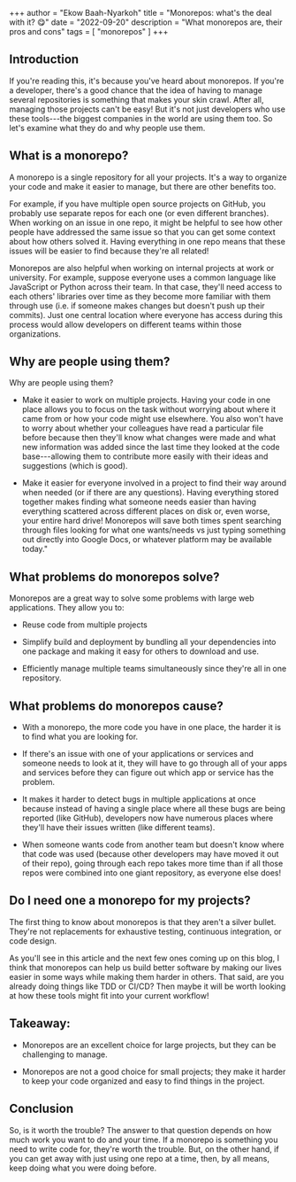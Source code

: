 +++
author = "Ekow Baah-Nyarkoh"
title = "Monorepos: what's the deal with it? 😋"
date = "2022-09-20"
description = "What monorepos are, their pros and cons"
tags = [
    "monorepos"
]
+++

## Introduction

If you're reading this, it's because you've heard about monorepos. If you're a developer, there's a good chance that the idea of having to manage several repositories is something that makes your skin crawl. After all, managing those projects can't be easy! But it's not just developers who use these tools---the biggest companies in the world are using them too. So let's examine what they do and why people use them.

## What is a monorepo?

A monorepo is a single repository for all your projects. It's a way to organize your code and make it easier to manage, but there are other benefits too.

For example, if you have multiple open source projects on GitHub, you probably use separate repos for each one (or even different branches). When working on an issue in one repo, it might be helpful to see how other people have addressed the same issue so that you can get some context about how others solved it. Having everything in one repo means that these issues will be easier to find because they're all related!

Monorepos are also helpful when working on internal projects at work or university. For example, suppose everyone uses a common language like JavaScript or Python across their team. In that case, they'll need access to each others' libraries over time as they become more familiar with them through use (i.e. if someone makes changes but doesn't push up their commits). Just one central location where everyone has access during this process would allow developers on different teams within those organizations.

## Why are people using them?

Why are people using them?

- Make it easier to work on multiple projects. Having your code in one place allows you to focus on the task without worrying about where it came from or how your code might use elsewhere. You also won't have to worry about whether your colleagues have read a particular file before because then they'll know what changes were made and what new information was added since the last time they looked at the code base---allowing them to contribute more easily with their ideas and suggestions (which is good).

- Make it easier for everyone involved in a project to find their way around when needed (or if there are any questions). Having everything stored together makes finding what someone needs easier than having everything scattered across different places on disk or, even worse, your entire hard drive! Monorepos will save both times spent searching through files looking for what one wants/needs vs just typing something out directly into Google Docs, or whatever platform may be available today."

## What problems do monorepos solve?

Monorepos are a great way to solve some problems with large web applications. They allow you to:

- Reuse code from multiple projects

- Simplify build and deployment by bundling all your dependencies into one package and making it easy for others to download and use.

- Efficiently manage multiple teams simultaneously since they're all in one repository.

## What problems do monorepos cause?

- With a monorepo, the more code you have in one place, the harder it is to find what you are looking for.

- If there's an issue with one of your applications or services and someone needs to look at it, they will have to go through all of your apps and services before they can figure out which app or service has the problem.

- It makes it harder to detect bugs in multiple applications at once because instead of having a single place where all these bugs are being reported (like GitHub), developers now have numerous places where they'll have their issues written (like different teams).

- When someone wants code from another team but doesn't know where that code was used (because other developers may have moved it out of their repo), going through each repo takes more time than if all those repos were combined into one giant repository, as everyone else does!

## Do I need one a monorepo for my projects?

The first thing to know about monorepos is that they aren't a silver bullet. They're not replacements for exhaustive testing, continuous integration, or code design.

As you'll see in this article and the next few ones coming up on this blog, I think that monorepos can help us build better software by making our lives easier in some ways while making them harder in others. That said, are you already doing things like TDD or CI/CD? Then maybe it will be worth looking at how these tools might fit into your current workflow!

## Takeaway:

- Monorepos are an excellent choice for large projects, but they can be challenging to manage.

- Monorepos are not a good choice for small projects; they make it harder to keep your code organized and easy to find things in the project.

## Conclusion

So, is it worth the trouble? The answer to that question depends on how much work you want to do and your time. If a monorepo is something you need to write code for, they're worth the trouble. But, on the other hand, if you can get away with just using one repo at a time, then, by all means, keep doing what you were doing before.
